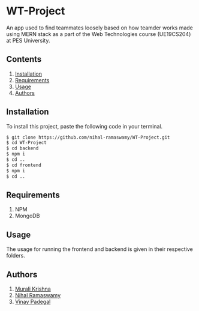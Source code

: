 # WT-Project

An app used to find teammates loosely based on how teamder works made using MERN stack as a part of the Web Technologies course (UE19CS204) at PES University.

## Contents

1. [Installation](#installation)
2. [Requirements](#requirements)
3. [Usage](#usage)
4. [Authors](#authors)


## Installation

To install this project, paste the following code in your terminal.

```bash
$ git clone https://github.com/nihal-ramaswamy/WT-Project.git
$ cd WT-Project
$ cd backend
$ npm i
$ cd ..
$ cd frontend
$ npm i
$ cd ..
```

## Requirements

1. NPM
2. MongoDB

## Usage

The usage for running the frontend and backend is given in their respective folders.

## Authors

1. [Murali Krishna](https://github.com/LaRuim)
2. [Nihal Ramaswamy](https://github.com/nihal-ramaswamy)
3. [Vinay Padegal](https://github.com/vinaypadegal)
